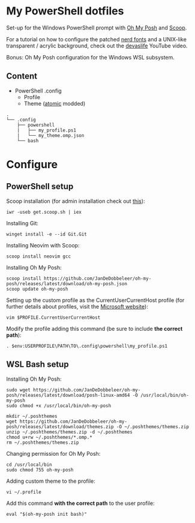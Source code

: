# My PowerShell dotfiles

Set-up for the Windows PowerShell prompt with [Oh My Posh](https://github.com/JanDeDobbeleer/oh-my-posh) and [Scoop](https://github.com/ScoopInstaller/Scoop).

For a tutorial on how to configure the patched [nerd fonts](https://github.com/ryanoasis/nerd-fonts) and a UNIX-like transparent / acrylic background, check out the [devaslife](https://www.youtube.com/watch?v=5-aK2_WwrmM) YouTube video.

Bonus: Oh My Posh configuration for the Windows WSL subsystem.

## Content

* PowerShell .config
    * Profile
    * Theme ([atomic](https://github.com/JanDeDobbeleer/oh-my-posh/blob/main/themes/atomic.omp.json) modded)

```
.
└── .config
    ├── powershell
    |   ├── my_profile.ps1
    |   └── my_theme.omp.json 
    └── bash
```

# Configure

## PowerShell setup

Scoop installation (for admin installation check out [this](https://github.com/ScoopInstaller/Install#for-admin)):
```
iwr -useb get.scoop.sh | iex
```

Installing Git:
```
winget install -e --id Git.Git
```

Installing Neovim with Scoop:
```
scoop install neovim gcc
```

Installing Oh My Posh:
```
scoop install https://github.com/JanDeDobbeleer/oh-my-posh/releases/latest/download/oh-my-posh.json
scoop update oh-my-posh
```

Setting up the custom profile as the CurrentUserCurrentHost profile (for further details about profiles, visit the [Microsoft website](https://docs.microsoft.com/en-us/powershell/module/microsoft.powershell.core/about/about_profiles?view=powershell-7.2)):
```
vim $PROFILE.CurrentUserCurrentHost
```

Modify the profile adding this command (be sure to include **the correct path**):
```
. $env:USERPROFILE\PATH\TO\.config\powershell\my_profile.ps1
```

## WSL Bash setup

Installing Oh My Posh:
```
sudo wget https://github.com/JanDeDobbeleer/oh-my-posh/releases/latest/download/posh-linux-amd64 -O /usr/local/bin/oh-my-posh
sudo chmod +x /usr/local/bin/oh-my-posh
```

```
mkdir ~/.poshthemes
wget https://github.com/JanDeDobbeleer/oh-my-posh/releases/latest/download/themes.zip -O ~/.poshthemes/themes.zip
unzip ~/.poshthemes/themes.zip -d ~/.poshthemes
chmod u+rw ~/.poshthemes/*.omp.*
rm ~/.poshthemes/themes.zip
```

Changing permission for Oh My Posh:
```
cd /usr/local/bin
sudo chmod 755 oh-my-posh
```

Adding custom theme to the profile:
```
vi ~/.profile
```

Add this command **with the correct path** to the user profile:
```
eval "$(oh-my-posh init bash)"
```